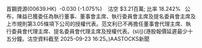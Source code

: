 首鋼資源(00639.HK)  -0.030 (-1.075%)    沽空 $3.21百萬; 比率 18.242%   公布，陳益已獲委任為執行董事、董事會主席、執行委員會主席及提名委員會主席及上市規則第3.05條項下公司的授權代表。范文利已不再擔任董事會代理主席、執行委員會代理主席、提名委員會代理主席及授權代表。(sl/j)(港股報價延遲最少十五分鐘。沽空資料截至 2025-09-23 16:25。)AASTOCKS新聞